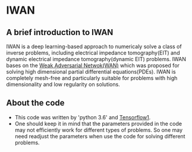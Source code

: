 # IWAN

## A brief introduction to IWAN
IWAN is a deep learning-based approach to numericaly solve a class of inverse problems, including electrical impedance tomography(EIT) and dynamic electrical impedance tomography(dynamic EIT) problems. IWAN bases on the [Weak Adversarial Netwok(WAN)](https://arxiv.org/abs/1907.08272) which was proposed for solving high dimensional partial differential equations(PDEs). IWAN is completely mesh-free and particularly suitable for problems with high dimensionality and low regularity on solutions.

## About the code
* This code was written by 'python 3.6' and [Tensorflow1](https://www.tensorflow.org/).
* One should keep it in mind that the parameters provided in the code may not efficiently work for different types of problems. So one may need readjust the parameters when use the code for solving different problems.
